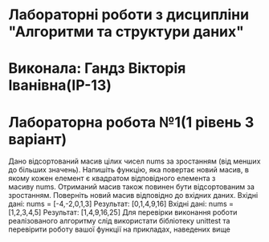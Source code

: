 # Лабораторні роботи з дисципліни "Алгоритми та структури даних"
# Виконала: Гандз Вікторія Іванівна(ІР-13)
# Лабораторна робота №1(1 рівень 3 варіант)

Дано відсортований масив цілих чисел nums за зростанням (від менших до більших значень).
Напишіть функцію, яка повертає новий масив, в якому кожен елемент є квадратом
відповідного елемента з масиву nums. Отриманий масив також повинен бути відсортованим
за зростанням.
Поверніть новий масив відповідно до вхідних даних.
Вхідні дані: nums = [-4,-2,0,1,3] Результат: [0,1,4,9,16]
Вхідні дані: nums = [1,2,3,4,5] Результат: [1,4,9,16,25]
Для перевірки виконання роботи реалізованого алгоритму слід використати
бібліотеку unittest та перевірити роботу вашої функції на прикладах, наведених вище 
